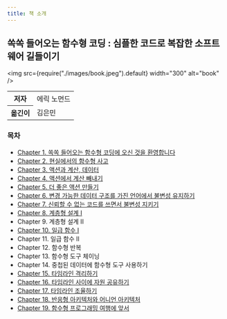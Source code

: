 ```yaml
---
title: 책 소개
---
```


## 쏙쏙 들어오는 함수형 코딩 : 심플한 코드로 복잡한 소프트웨어 길들이기

<img
src={require("./images/book.jpeg").default}
width="300"
alt="book"
/>

<table>
  <tr>
    <th>저자</th>
    <td>에릭 노먼드</td>
  </tr>
  <tr>
    <th>옮긴이</th>
    <td>김은민</td>
  </tr>
</table>

### 목차

- [Chapter 1. 쏙쏙 들어오는 함수형 코딩에 오신 것을 환영합니다](./01.md)
- [Chapter 2. 현실에서의 함수형 사고](./02.md)
- [Chapter 3. 액션과 계산, 데이터](./03.md)
- [Chapter 4. 액션에서 계산 빼내기](./04.md)
- [Chapter 5. 더 좋은 액션 만들기](./05.md)
- [Chapter 6. 변경 가능한 데이터 구조를 가진 언어에서 불변성 유지하기](./06.md)
- [Chapter 7. 신뢰할 수 없는 코드를 쓰면서 불변성 지키기](./07.md)
- [Chapter 8. 계층형 설계 I](./08.md)
- Chapter 9. 계층형 설계 II
- [Chapter 10. 일급 함수 I](./10.md)
- Chapter 11. 일급 함수 II
- Chapter 12. 함수형 반복
- Chapter 13. 함수형 도구 체이닝
- Chapter 14. 중첩된 데이터에 함수형 도구 사용하기
- [Chapter 15. 타임라인 격리하기](./15.md)
- [Chapter 16. 타임라인 사이에 자원 공유하기](./16.md)
- [Chapter 17. 타임라인 조율하기](./17.md)
- [Chapter 18. 반응형 아키텍처와 어니언 아키텍처](./18.md)
- [Chapter 19. 함수형 프로그래밍 여행에 앞서](./19.md)